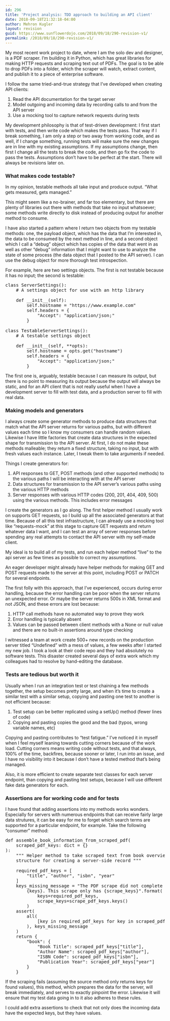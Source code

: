 ```yaml
---
id: 296
title: 'Project analysis: TDD approach to building an API client'
date: 2018-09-18T21:32:18-04:00
author: Mehron Kugler
layout: revision
guid: https://www.sunflowerdojo.com/2018/09/18/290-revision-v1/
permalink: /2018/09/18/290-revision-v1/
---
```

My most recent work project to date, where I am the solo dev and designer, is a PDF scraper. I&#8217;m building it in Python, which has great libraries for making HTTP requests and scraping text out of PDFs. The goal is to be able to drop PDFs into a folder, which the scraper will watch, extract content, and publish it to a piece of enterprise software.

I follow the same tried-and-true strategy that I&#8217;ve developed when creating API clients:

  1. Read the API documentation for the target server
  2. Model outgoing and incoming data by recording calls to and from the API server
  3. Use a mocking tool to capture network requests during tests

My development philosophy is that of test-driven development: I first start with tests, and then write code which makes the tests pass. That way if I break something, I am only a step or two away from working code, and as well, if I change something, running tests will make sure the new changes are in line with my existing assumptions. If my assumptions change, then first I change all the tests to break the code, and then go fix the code to pass the tests. Assumptions don&#8217;t have to be perfect at the start. There will always be revisions later on.

<!--more-->

### What makes code testable?

In my opinion, testable methods all take input and produce output. &#8220;What gets measured, gets managed.&#8221;

This might seem like a no-brainer, and far too elementary, but there are plenty of libraries out there with methods that take no input whatsoever; some methods write directly to disk instead of producing output for another method to consume.

I have also started a pattern where I return two objects from my testable methods: one, the payload object, which has the data that I&#8217;m interested in, the data to be consumed by the next method in line, and a second object which I call a &#8220;debug&#8221; object which has copies of the data that went in as well as other &#8220;debug&#8221; information that I might want to use to analyze the state of some process (the data object that I posted to the API server). I can use the debug object for more thorough test introspection.

For example, here are two settings objects. The first is not testable because it has no input; the second is testable:

<pre>class ServerSettings():
    # A settings object for use with an http library
    
    def __init__(self):
        self.hostname = "https://www.example.com"
        self.headers = {
            "Accept": "application/json;"
        }

class TestableServerSettings():
    # A testable settings object
    
    def __init__(self, **opts):
        self.hostname = opts.get("hostname")
        self.headers = {
            "Accept": "application/json;"
        }
</pre>

The first one is, arguably, testable because I can measure its output, but there is no point to measuring its output because the output will always be static, and for an API client that is not really useful when I have a development server to fill with test data, and a production server to fill with real data.

### Making models and generators

I always create some generator methods to produce data structures that match what the API server returns for various paths, but with different values each time so I know my consumers can handle random values. Likewise I have little factories that create data structures in the expected shape for transmission to the API server. At first, I do not make these methods malleable; they return a fixed structure, taking no input, but with fresh values each instance. Later, I tweak them to take arguments if needed.

Things I create generators for:

  1. API responses to GET, POST methods (and other supported methods) to the various paths I will be interacting with at the API server
  2. Data structures for transmission to the API server&#8217;s various paths using the various HTTP methods
  3. Server responses with various HTTP codes (200, 201, 404, 409, 500) using the various methods. This includes error messages

I create the generators as I go along. The first helper method I usually work on supports GET requests, so I build up all the associated generators at that time. Because of all this test infrastructure, I can already use a mocking tool like &#8220;requests-mock&#8221; at this stage to capture GET requests and return whatever data I want, and I can test an array of server responses before spending any real attempts to contact the API server with my self-made client.

My ideal is to build all of my tests, and run each helper method &#8220;live&#8221; to the api server as few times as possible to correct my assumptions.

An eager developer might already have helper methods for making GET and POST requests made to the server at this point, including POST or PATCH for several endpoints.

The first folly with this approach, that I&#8217;ve experienced, occurs during error handling, because the error handling can be poor when the server returns an unexpected error. Or maybe the server returns 500s in XML format and not JSON, and these errors are lost because:

  1. HTTP call methods have no automated way to prove they work
  2. Error handling is typically absent
  3. Values can be passed between client methods with a None or null value and there are no built-in assertions around type checking

I witnessed a team at work create 500+ new records on the production server titled &#8220;Undefined&#8221; with a mess of values, a few weeks after I started my new job. I took a look at their code repo and they had absolutely no software tests. This disaster created several days of extra work which my colleagues had to resolve by hand-editing the database.

### Tests are tedious but worth it

Usually when I run an integration test or test chaining a few methods together, the setup becomes pretty large, and when it&#8217;s time to create a similar test with a similar setup, copying and pasting one test to another is not efficient because:

  1. Test setup can be better replicated using a setUp() method (fewer lines of code)
  2. Copying and pasting copies the good and the bad (typos, wrong variable names, etc)

Copying and pasting contributes to &#8220;test fatigue.&#8221; I&#8217;ve noticed it in myself when I feel myself leaning towards cutting corners because of the work load. Cutting corners means writing code without tests, and that always, 100% of the time, backfires, because sooner or later, I run into an issue, and I have no visibility into it because I don&#8217;t have a tested method that&#8217;s being managed.

Also, it is more efficient to create separate test classes for each server endpoint, than copying and pasting test setups, because I will use different fake data generators for each.

### Assertions are for working code and for tests

I have found that adding assertions into my methods works wonders. Especially for servers with numerous endpoints that can receive fairly large data strutures, it can be easy for me to forget which search terms are supported for a particular endpoint, for example. Take the following &#8220;consumer&#8221; method:

<pre>def assemble_book_information_from_scraped_pdf(
    scraped_pdf_keys: dict = {}
):
    """ Helper method to take scraped text from book overview PDF and assemble data
    structure for creating a server-side record """
    
    required_pdf_keys = [
        "title", "author", "isbn", "year"
    ]
    keys_missing_message = "The PDF scrape did not complete as expected. Required keys:"\
        {keys}. This scrape only has {scrape_keys}".format(
            keys=required_pdf_keys,
            scrape_keys=scrape_pdf_keys.keys()
        )
    assert(
        all(
            [key in required_pdf_keys for key in scraped_pdf_keys]
        ), keys_missing_message
    )
    return {
        "book": {
            "Book Title": scraped_pdf_keys["title"],
            "Author Name": scraped_pdf_keys["author"],
            "ISBN Code": scraped_pdf_keys["isbn"],
            "Publication Year": scraped_pdf_keys["year"]
        }
    }
</pre>

If the scraping fails (assuming the source method only returns keys for found values), this method, which prepares the data for the server, will break immediately, and serves to exactly pinpoint the error. Likewise it will ensure that my test data going in to it also adheres to these rules.

I could add extra assertions to check that not only does the incoming data have the expected keys, but they have values.